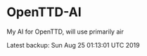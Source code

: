 # OpenTTD-AI
My AI for OpenTTD, will use primarily air

Latest backup: Sun Aug 25 01:13:01 UTC 2019
